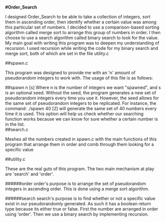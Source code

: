 **#Order_Search**

I designed Order_Search to be able to take a collection of integers, sort them in ascending order, then identify whether a certain value was among this particular set of numbers. I decided to use a comparison-based sorting algorithm called merge sort to arrange this group of numbers in order. I then choose to use a search algorithm called binary search to look for the value.
My main goal with writing this program was to deepen my understanding of recursion. I used recursion while writing the code for my binary search and merge sort, both of which are set in the file utility.c

##spawn.c

This program was designed to provide me with an 'n' amount of pseudorandom integers to work with. The usage of this file is as follows:

##spawn n [s]
Where n is the number of integers we want "spawned", and s is an optional seed. 
Without the seed, the program generates a new set of pseudorandom integers every time you use it. However, the seed allows for the same set of pseudorandom integers to be replicated. For instance, the command:  ./spawn 40 [2] will generate the same set of 40 numbers every time it is used. 
This option will help us check whether our searching function works because we can know for sure whether a certain number is in the list.  
##search.c 

Meshes all the numbers created in spawn.c with the main functions of this program that arrange them in order and comb through them looking for a specific value 

##utility.c

These are the real guts of this program. The two main mechanism at play are 'search' and 'order'.

######order
order's purpose is to arrange the set of pseudorandom integers in ascending order. This is done using a merge sort algorithm.
 
######search
search's purpose is to find whether or not a specific value exist in our pseudorandomly generated. As such it has a boolean return type because its either true or false. First the number are arranged in order using 'order'. Then we use a binary search by implementing recursion. 
